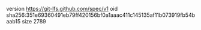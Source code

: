 version https://git-lfs.github.com/spec/v1
oid sha256:351e69360491eb79ff420156bf0a1aaac411c145135af11b073919fb54baab15
size 2789

